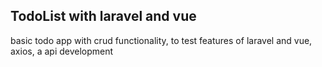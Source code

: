## TodoList with laravel and vue

basic todo app with crud functionality, to test features of laravel and vue, axios, a api development
